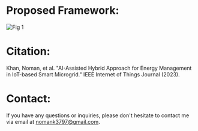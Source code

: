 # Proposed Framework:
![Fig 1](https://github.com/user-attachments/assets/e8a89c2c-994f-452e-87ed-838197842227)

# Citation:
Khan, Noman, et al. "AI-Assisted Hybrid Approach for Energy Management in IoT-based Smart Microgrid." IEEE Internet of Things Journal (2023).

# Contact:
If you have any questions or inquiries, please don't hesitate to contact me via email at nomank3797@gmail.com.
